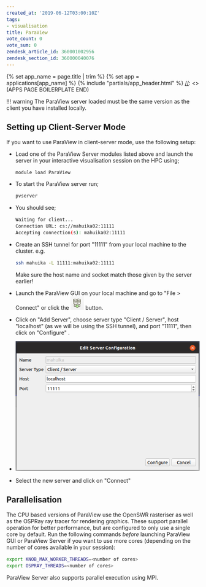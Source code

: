 ```yaml
---
created_at: '2019-06-12T03:00:10Z'
tags:
- visualisation
title: ParaView
vote_count: 0
vote_sum: 0
zendesk_article_id: 360001002956
zendesk_section_id: 360000040076
---
```



[//]: <> (APPS PAGE BOILERPLATE START)
{% set app_name = page.title | trim %}
{% set app = applications[app_name] %}
{% include "partials/app_header.html" %}
[//]: <> (APPS PAGE BOILERPLATE END)

!!! warning
     The ParaView server loaded must be the same version as the client you
     have installed locally.

## Setting up Client-Server Mode

If you want to use ParaView in client-server mode, use the following
setup:

- Load one of the ParaView Server modules listed above and launch the
    server in your interactive visualisation session on the HPC using;

    ```sh
    module load ParaView
    ```

- To start the ParaView server run;  

    ```sh
    pvserver
    ```

- You should see;

    ```sh
    Waiting for client...
    Connection URL: cs://mahuika02:11111
    Accepting connection(s): mahuika02:11111
    ```

- Create an SSH tunnel for port "11111" from your local machine to the
    cluster. e.g.

    ```sh
    ssh mahuika -L 11111:mahuika02:11111
    ```

    Make sure the host name and socket match those given by the server
    earlier!

- Launch the ParaView GUI on your local machine and go to "File &gt;
    Connect" or click
    the ![paraview.png](../../../assets/images/ParaView.png) button.

- Click on "Add Server", choose server type "Client / Server", host
    "localhost" (as we will be using the SSH tunnel), and port "11111",
    then click on "Configure" .

- ![paraview.png](../../../assets/images/ParaView_0.png)

- Select the new server and click on "Connect"

## Parallelisation

The CPU based versions of ParaView use the OpenSWR rasteriser as well as
the OSPRay ray tracer for rendering graphics. These support parallel
operation for better performance, but are configured to only use a
single core by default. Run the following commands *before* launching
ParaView GUI or ParaView Server if you want to use more cores (depending
on the number of cores available in your session):

```sh
export KNOB_MAX_WORKER_THREADS=<number of cores>
export OSPRAY_THREADS=<number of cores>
```

ParaView Server also supports parallel execution using MPI.
